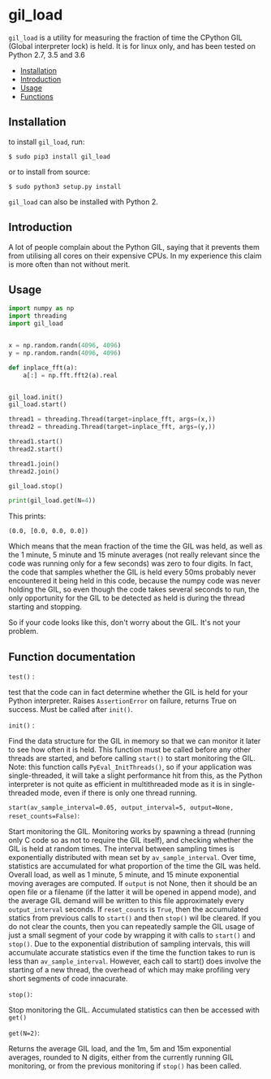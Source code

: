 # gil_load

`gil_load` is a utility for measuring the fraction of time the CPython GIL
(Global interpreter lock) is held. It is for linux only, and has been tested
on Python 2.7, 3.5 and 3.6

  * [Installation](#installation)
  * [Introduction](#introduction)
  * [Usage](#usage)
  * [Functions](#functions)


## Installation

to install `gil_load`, run:

```
$ sudo pip3 install gil_load
```

or to install from source:

```
$ sudo python3 setup.py install
```

`gil_load` can also be installed with Python 2.

## Introduction

A lot of people complain about the Python GIL, saying that it prevents them
from utilising all cores on their expensive CPUs. In my experience this claim
is more often than not without merit.

## Usage

```python
import numpy as np
import threading
import gil_load


x = np.random.randn(4096, 4096)
y = np.random.randn(4096, 4096)

def inplace_fft(a):
    a[:] = np.fft.fft2(a).real


gil_load.init()
gil_load.start()

thread1 = threading.Thread(target=inplace_fft, args=(x,))
thread2 = threading.Thread(target=inplace_fft, args=(y,))

thread1.start()
thread2.start()

thread1.join()
thread2.join()

gil_load.stop()

print(gil_load.get(N=4))

```

This prints:

```
(0.0, [0.0, 0.0, 0.0])
```

Which means that the mean fraction of the time the GIL was held, as well as
the 1 minute, 5 minute and 15 minute averages (not really relevant since the
code was running only for a few seconds) was zero to four digits. In fact, the
code that samples whether the GIL is held every 50ms probably never
encountered it being held in this code, because the numpy code was never
holding the GIL, so even though the code takes several seconds to run, the
only opportunity for the GIL to be detected as held is during the thread
starting and stopping.

So if your code looks like this, don't worry about the GIL. It's not your problem.

## Function documentation

`test()` :

test that the code can in fact determine whether the GIL is held for your
Python interpreter. Raises `AssertionError` on failure, returns True on
success. Must be called after `init()`.

`init()` :

Find the data structure for the GIL in memory so that we can monitor it later
to see how often it is held. This function must be called before any other
threads are started, and before calling `start()` to start monitoring the GIL.
Note: this function calls `PyEval_InitThreads()`, so if your application was
single-threaded, it will take a slight performance hit from this, as the
Python interpreter is not quite as efficient in multithreaded mode as it is in
single-threaded mode, even if there is only one thread running.

`start(av_sample_interval=0.05, output_interval=5, output=None, reset_counts=False)`:

Start monitoring the GIL. Monitoring works by spawning a thread (running only
C code so as not to require the GIL itself), and checking whether the GIL is
held at random times. The interval between sampling times is exponentially
distributed with mean set by `av_sample_interval`. Over time, statistics are
accumulated for what proportion of the time the GIL was held. Overall load, as
well as 1 minute, 5 minute, and 15 minute exponential moving averages are
computed. If `output` is not None, then it should be an open file or a
filename (if the latter it will be opened in append mode), and the average GIL
demand will be written to this file approximately every `output_interval`
seconds. If `reset_counts` is `True`, then the accumulated statics from
previous calls to `start()` and then `stop()` wil lbe cleared. If you do not
clear the counts, then you can repeatedly sample the GIL usage of just a small
segment of your code by wrapping it with calls to `start()` and `stop()`. Due
to the exponential distribution of sampling intervals, this will accumulate
accurate statistics even if the time the function takes to run is less than
`av_sample_interval`. However, each call to start() does involve the starting of
a new thread, the overhead of which may make profiling very short segments of
code innacurate.

`stop()`:

Stop monitoring the GIL. Accumulated statistics can then be accessed with `get()`

`get(N=2)`:

Returns the average GIL load, and the 1m, 5m and 15m exponential averages,
rounded to N digits, either from the currently running GIL monitoring, or from
the previous monitoring if `stop()` has been called.
